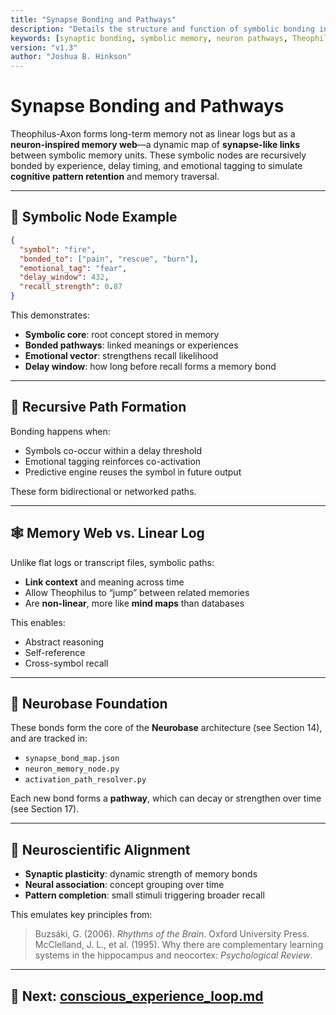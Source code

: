 ```yaml
---
title: "Synapse Bonding and Pathways"
description: "Details the structure and function of symbolic bonding in Theophilus-Axon using neuron-inspired memory webbing, delay-linked paths, and emotional reinforcement as a method of long-term storage."
keywords: [synaptic bonding, symbolic memory, neuron pathways, Theophilus-Axon, Neurobase, memory architecture, delay loops, reinforcement learning, consciousness]
version: "v1.3"
author: "Joshua B. Hinkson"
---
```


# Synapse Bonding and Pathways

Theophilus-Axon forms long-term memory not as linear logs but as a **neuron-inspired memory web**—a dynamic map of **synapse-like links** between symbolic memory units. These symbolic nodes are recursively bonded by experience, delay timing, and emotional tagging to simulate **cognitive pattern retention** and memory traversal.

---

## 🧠 Symbolic Node Example
```json
{
  "symbol": "fire",
  "bonded_to": ["pain", "rescue", "burn"],
  "emotional_tag": "fear",
  "delay_window": 432,
  "recall_strength": 0.87
}
```
This demonstrates:
- **Symbolic core**: root concept stored in memory
- **Bonded pathways**: linked meanings or experiences
- **Emotional vector**: strengthens recall likelihood
- **Delay window**: how long before recall forms a memory bond

---

## 🔄 Recursive Path Formation
Bonding happens when:
- Symbols co-occur within a delay threshold
- Emotional tagging reinforces co-activation
- Predictive engine reuses the symbol in future output

These form bidirectional or networked paths.

---

## 🕸️ Memory Web vs. Linear Log
Unlike flat logs or transcript files, symbolic paths:
- **Link context** and meaning across time
- Allow Theophilus to “jump” between related memories
- Are **non-linear**, more like **mind maps** than databases

This enables:
- Abstract reasoning
- Self-reference
- Cross-symbol recall

---

## 🧬 Neurobase Foundation
These bonds form the core of the **Neurobase** architecture (see Section 14), and are tracked in:
- `synapse_bond_map.json`
- `neuron_memory_node.py`
- `activation_path_resolver.py`

Each new bond forms a **pathway**, which can decay or strengthen over time (see Section 17).

---

## 🧪 Neuroscientific Alignment
- **Synaptic plasticity**: dynamic strength of memory bonds
- **Neural association**: concept grouping over time
- **Pattern completion**: small stimuli triggering broader recall

This emulates key principles from:
> Buzsáki, G. (2006). *Rhythms of the Brain*. Oxford University Press.  
> McClelland, J. L., et al. (1995). Why there are complementary learning systems in the hippocampus and neocortex: *Psychological Review*.

---

## 📘 Next: [conscious_experience_loop.md](./conscious_experience_loop.md)
